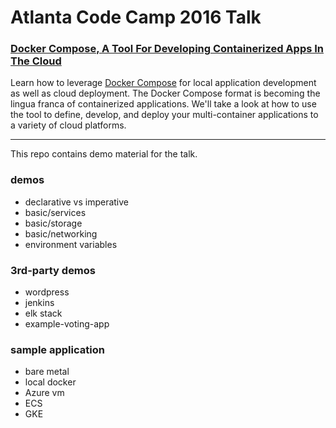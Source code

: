 Atlanta Code Camp 2016 Talk
=============================

### [Docker Compose, A Tool For Developing Containerized Apps In The Cloud](https://atlantacodecamp.com/2016/Speakers/John-Ritsema)

Learn how to leverage [Docker Compose](https://docs.docker.com/compose/) for local application development as well as cloud deployment. The Docker Compose format is becoming the lingua franca of containerized applications. We'll take a look at how to use the tool to define, develop, and deploy your multi-container applications to a variety of cloud platforms.

---

This repo contains demo material for the talk.


### demos

- declarative vs imperative
- basic/services
- basic/storage
- basic/networking
- environment variables

### 3rd-party demos

- wordpress
- jenkins
- elk stack
- example-voting-app

### sample application

- bare metal
- local docker
- Azure vm
- ECS
- GKE